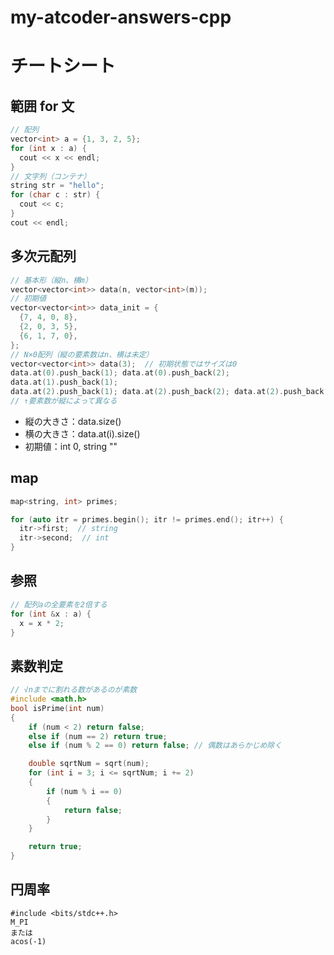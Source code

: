 # my-atcoder-answers-cpp

# チートシート

## 範囲 for 文

```c++
// 配列
vector<int> a = {1, 3, 2, 5};
for (int x : a) {
  cout << x << endl;
}
// 文字列（コンテナ）
string str = "hello";
for (char c : str) {
  cout << c;
}
cout << endl;
```

## 多次元配列

```c++
// 基本形（縦n、横m）
vector<vector<int>> data(n, vector<int>(m));
// 初期値
vector<vector<int>> data_init = {
  {7, 4, 0, 8},
  {2, 0, 3, 5},
  {6, 1, 7, 0},
};
// N×0配列（縦の要素数はn、横は未定）
vector<vector<int>> data(3);  // 初期状態ではサイズは0
data.at(0).push_back(1); data.at(0).push_back(2);
data.at(1).push_back(1);
data.at(2).push_back(1); data.at(2).push_back(2); data.at(2).push_back(1);
// ↑要素数が縦によって異なる

```

- 縦の大きさ：data.size()
- 横の大きさ：data.at(i).size()
- 初期値：int 0, string ""

## map

```c++
map<string, int> primes;

for (auto itr = primes.begin(); itr != primes.end(); itr++) {
  itr->first;  // string
  itr->second;  // int
}
```


## 参照

```c++
// 配列aの全要素を2倍する
for (int &x : a) {
  x = x * 2;
}
```

## 素数判定

```c++
// √nまでに割れる数があるのが素数
#include <math.h>
bool isPrime(int num)
{
    if (num < 2) return false;
    else if (num == 2) return true;
    else if (num % 2 == 0) return false; // 偶数はあらかじめ除く

    double sqrtNum = sqrt(num);
    for (int i = 3; i <= sqrtNum; i += 2)
    {
        if (num % i == 0)
        {
            return false;
        }
    }

    return true;
}
```

## 円周率

```
#include <bits/stdc++.h>
M_PI
または
acos(-1)
```